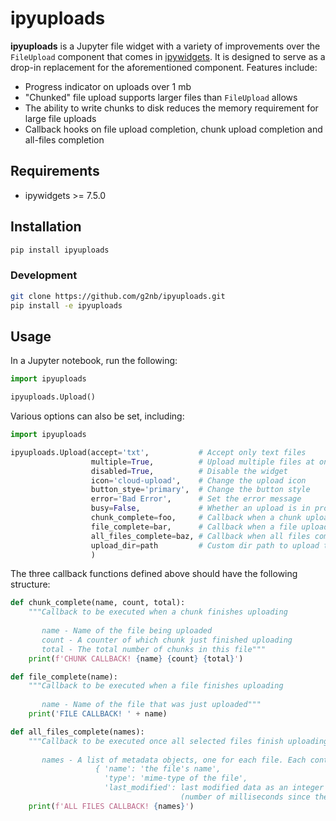 # ipyuploads

**ipyuploads** is a Jupyter file widget with a variety of improvements over the `FileUpload` component that comes in [ipywidgets](https://github.com/jupyter-widgets/ipywidgets). It is designed to serve as a drop-in replacement for the aforementioned component. Features include:

* Progress indicator on uploads over 1 mb
* "Chunked" file upload supports larger files than `FileUpload` allows
* The ability to write chunks to disk reduces the memory requirement for large file uploads
* Callback hooks on file upload completion, chunk upload completion and all-files completion

## Requirements

* ipywidgets >= 7.5.0

## Installation

```bash
pip install ipyuploads
```

### Development

```bash
git clone https://github.com/g2nb/ipyuploads.git
pip install -e ipyuploads
```

## Usage

In a Jupyter notebook, run the following:

```python
import ipyuploads

ipyuploads.Upload()
```

Various options can also be set, including:

```python
import ipyuploads

ipyuploads.Upload(accept='txt',           # Accept only text files
                  multiple=True,          # Upload multiple files at once
                  disabled=True,          # Disable the widget
                  icon='cloud-upload',    # Change the upload icon
                  button_stye='primary',  # Change the button style
                  error='Bad Error',      # Set the error message
                  busy=False,             # Whether an upload is in progress
                  chunk_complete=foo,     # Callback when a chunk upload completes
                  file_complete=bar,      # Callback when a file upload completes
                  all_files_complete=baz, # Callback when all files complete
                  upload_dir=path         # Custom dir path to upload to
                  )
```

The three callback functions defined above should have the following structure:

```python
def chunk_complete(name, count, total):
    """Callback to be executed when a chunk finishes uploading
    
       name - Name of the file being uploaded
       count - A counter of which chunk just finished uploading
       total - The total number of chunks in this file"""
    print(f'CHUNK CALLBACK! {name} {count} {total}')

def file_complete(name):
    """Callback to be executed when a file finishes uploading
    
       name - Name of the file that was just uploaded"""
    print('FILE CALLBACK! ' + name)

def all_files_complete(names):
    """Callback to be executed once all selected files finish uploading
    
       names - A list of metadata objects, one for each file. Each contains:
                   { 'name': 'the file's name', 
                     'type': 'mime-type of the file', 
                     'last_modified': last modified data as an integer 
                                      (number of milliseconds since the epoch) }"""
    print(f'ALL FILES CALLBACK! {names}')
```
